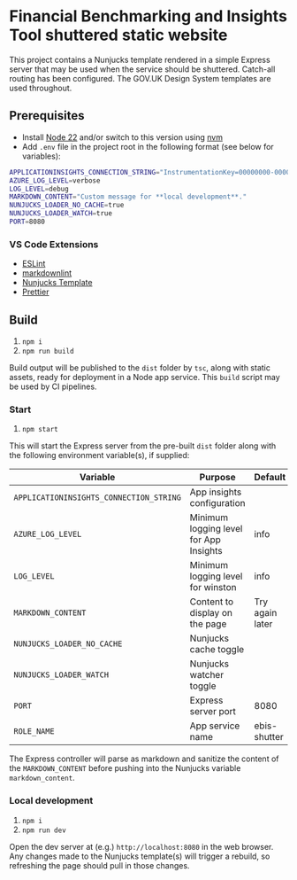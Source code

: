 # Financial Benchmarking and Insights Tool shuttered static website

This project contains a Nunjucks template rendered in a simple Express server that
may be used when the service should be shuttered. Catch-all routing has been configured.
The GOV.UK Design System templates are used throughout.

## Prerequisites

- Install [Node 22](https://nodejs.org/en/download) and/or switch to this version
using [nvm](https://github.com/nvm-sh/nvm)
- Add `.env` file in the project root in the following format (see below for variables):

```sh
APPLICATIONINSIGHTS_CONNECTION_STRING="InstrumentationKey=00000000-0000-0000-0000-000000000000;IngestionEndpoint=https://dc.services.visualstudio.com"
AZURE_LOG_LEVEL=verbose
LOG_LEVEL=debug
MARKDOWN_CONTENT="Custom message for **local development**."
NUNJUCKS_LOADER_NO_CACHE=true
NUNJUCKS_LOADER_WATCH=true
PORT=8080
```

### VS Code Extensions

- [ESLint](https://marketplace.visualstudio.com/items?itemName=dbaeumer.vscode-eslint)
- [markdownlint](https://marketplace.visualstudio.com/items?itemNamedavidanson.vscode-markdownlint)
- [Nunjucks Template](https://marketplace.visualstudio.com/items?itemName=eseom.nunjucks-template)
- [Prettier](https://marketplace.visualstudio.com/items?itemName=esbenp.prettier-vscode)

## Build

1. `npm i`
2. `npm run build`

Build output will be published to the `dist` folder by `tsc`, along with static assets,
ready for deployment in a Node app service. This `build` script may be used by CI
pipelines.

### Start

1. `npm start`

This will start the Express server from the pre-built `dist` folder along with the
following environment variable(s), if supplied:

| Variable                                | Purpose                                | Default         |
|-----------------------------------------|----------------------------------------|-----------------|
| `APPLICATIONINSIGHTS_CONNECTION_STRING` | App insights configuration             |                 |
| `AZURE_LOG_LEVEL`                       | Minimum logging level for App Insights | info            |
| `LOG_LEVEL`                             | Minimum logging level for winston      | info            |
| `MARKDOWN_CONTENT`                      | Content to display on the page         | Try again later |
| `NUNJUCKS_LOADER_NO_CACHE`              | Nunjucks cache toggle                  |                 |
| `NUNJUCKS_LOADER_WATCH`                 | Nunjucks watcher toggle                |                 |
| `PORT`                                  | Express server port                    | 8080            |
| `ROLE_NAME`                             | App service name                       | ebis-shutter    |

The Express controller will parse as markdown and sanitize the content of the `MARKDOWN_CONTENT`
before pushing into the Nunjucks variable `markdown_content`.

### Local development

1. `npm i`
2. `npm run dev`

Open the dev server at (e.g.) `http://localhost:8080` in the web browser. Any changes
made to the Nunjucks template(s) will trigger a rebuild, so refreshing the page should
pull in those changes.

